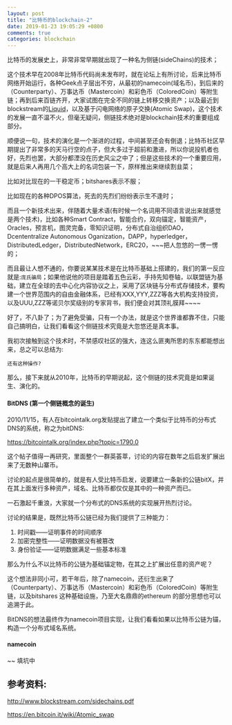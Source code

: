 ```yaml
---
layout: post
title: "比特币的blockchain-2"
date: 2019-01-23 19:05:29 +0800
comments: true
categories: blockchain
---
```



比特币的发展史上，非常非常早期就出现了一种名为侧链(sideChains)的技术；

这个技术早在2008年比特币代码尚未发布时，就在论坛上有所讨论，后来比特币网络开始运行，各种Geek点子层出不穷，从最初的namecoin(域名币)，到后来的（Counterparty）、万事达币（Mastercoin）和彩色币（ColoredCoin）等附生链；再到后来百链齐开，大家试图在完全不同的链上转移交换资产；以及最近到blockstream的[Liquid](https://blockstream.com/liquid/)，以及基于闪电网络的原子交换(Atomic Swap)，这个技术的发展一直不温不火，但毫无疑问，侧链技术绝对是blockchain技术的重要组成部分。

顺便说一句，技术的演化是一个渐进的过程，中间甚至还会有倒退；比特币社区早期提出了非常多的天马行空的点子，但大多过于超前和激进，所以你说投机者也好，先烈也罢，大部分都湮没在历史风尘之中了；但是这些技术的一个重要应用，就是后来人再用几个高大上的名词包装一下，原样推出来继续割韭菜；

比如对比现在的一干稳定币；bitshares表示不服；

比如现在的各种DPOS算法，死去的先烈们纷纷表示生不逢时；

而且一个新技术出来，伴随着大量术语(有时候一个名词用不同语言说出来就感觉是两个技术)，比如各种Smart Contract，智能合约，双向锚定，智能资产，Oracles，预言机，图灵完备，零知识证明，分布式自治组织DAO，Dcententralize Autonomous Oganization，DAPP，hyperledger，DistributedLedger，DistributedNetwork，ERC20，~~~把人忽悠的一愣一愣的；

而且最让人想不通的，你要说某某技术是在比特币基础上搭建的，我们的第一反应就是:`庞氏骗局`；如果他说他的项目是踏着五色云彩，手持先知卷轴，以联盟链为基础，建立在全球的去中心化内容协议之上，采用了区块链与分布式存储技术，要构建一个世界范围内的自由金融体系，已经有XXX,YYY,ZZZ等各大机构支持投资，以及UUU,ZZZ等诺贝尔奖级别的专家背书，我们便会对其顶礼膜拜~~~~

好了，不八卦了；为了避免受骗，只有一个办法，就是这个世界谁都靠不住，只能自己搞明白，让我们看看这个侧链技术究竟是大忽悠还是真本事。

我初次接触到这个技术时，不禁感叹社区的强大，连这么匪夷所思的东东都能想出来，总之可以总结为:

`还有这种操作?`

那么，接下来就从2010年，比特币的早期说起，这个侧链的技术究竟是如果诞生、演化的。

#### BitDNS (第一个侧链概念的诞生)

2010/11/15，有人在bitcointalk.org发贴提出了建立一个类似于比特币的分布式DNS的系统，称之为bitDNS:

https://bitcointalk.org/index.php?topic=1790.0

这个帖子值得一再研究，里面整个一群英荟萃，讨论的内容在数年之后启发扩展出来了无数种山寨币。

讨论的起点是很简单的，就是有人受比特币启发，说要建立一条新的公链bitX，并在其上面发行多种资产，域名、比特币都仅仅是其中的一种资产而已。

一石激起千重浪，大家就一个分布式的DNS系统的实现展开热烈讨论。

讨论的结果是，既然比特币公链已经为我们提供了三种能力：

1. 时间戳——证明事件的时间顺序
2. 加密完整性——证明数据没有被篡改
3. 身份验证——证明数据满足一些基本标准

那么为什么不以比特币的公链为基础锚定物，在其之上扩展出任意的资产呢？

这个想法非同小可，若干年后，除了namecoin，还衍生出来了（Counterparty）、万事达币（Mastercoin）和彩色币（ColoredCoin）等附生链，以及bitshares 这种基础设施，乃至大名鼎鼎的ethereum 的部分思想也可以追溯于此。

BitDNS的想法最终作为namecoin项目实现，让我们看看如果以比特币公链为锚，构造一个分布式域名系统。

#### namecoin


~~ 填坑中

<!-- more -->

## 参考资料:

http://www.blockstream.com/sidechains.pdf

https://en.bitcoin.it/wiki/Atomic_swap
